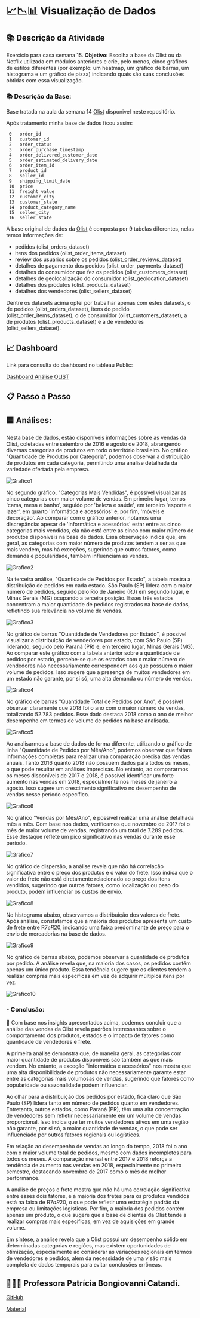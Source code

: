 # 📈📉📊 Visualização de Dados 

## 📚 Descrição da Atividade

Exercicio para casa semana 15.
**Objetivo:** Escolha a base da Olist ou da Netflix utilizada em módulos anteriores e crie, pelo menos, cinco gráficos de estilos diferentes (por exemplo: um heatmap, um gráfico de barras, um histograma e um gráfico de pizza) indicando quais são suas conclusões obtidas com essa visualização.

  ### 📚 Descrição da Base:

Base tratada na aula da semana 14 [Olist](https://github.com/CarolyneS14/on33-python-s15-visualizacao-de-dados/blob/main/Carolyne-Santos/para-casa/base_vendas_s14_olist.csv) disponivel neste repositório.

Após tratamento minha base de dados ficou assim:

     0   order_id                       
     1   customer_id                    
     2   order_status                   
     3   order_purchase_timestamp       
     4   order_delivered_customer_date 
     5   order_estimated_delivery_date 
     6   order_item_id              
     7   product_id                  
     8   seller_id                   
     9   shipping_limit_date          
     10  price                          
     11  freight_value                 
     12  customer_city                  
     13  customer_state                 
     14  product_category_name         
     15  seller_city                    
     16  seller_state                    


A base original de dados da [Olist](https://www.kaggle.com/datasets/olistbr/brazilian-ecommerce) é composta por 9 tabelas diferentes, nelas temos informações de:
- pedidos (olist_orders_dataset)
- itens dos pedidos (olist_order_items_dataset)
- review dos usuários sobre os pedidos (olist_order_reviews_dataset)
- detalhes de pagamento dos pedidos (olist_order_payments_dataset)
- detalhes do consumidor que fez os pedidos (olist_customers_dataset)
- detalhes de geolocalização do consumidor (olist_geolocation_dataset)
- detalhes dos produtos (olist_products_dataset)
- detalhes dos vendedores (olist_sellers_dataset)

Dentre os datasets acima optei por trabalhar apenas com estes datasets, o de pedidos (olist_orders_dataset), itens do pedido (olist_order_items_dataset), o de consumidor (olist_customers_dataset), a de produtos (olist_products_dataset) e a de vendedores (olist_sellers_dataset).

## 📈 Dashboard

Link para consulta do dashboard no tableau Public:

[Dashboard Análise OLIST](https://public.tableau.com/app/profile/carolyne.santos.de.oliveira/viz/on33-python-s15-visualizacao-de-dados-Olist-para-casa/Histria1)

## 📋 Passo a Passo

## 🟦 Análises:

Nesta base de dados, estão disponíveis informações sobre as vendas da Olist, coletadas entre setembro de 2016 e agosto de 2018, abrangendo diversas categorias de produtos em todo o território brasileiro. No gráfico "Quantidade de Produtos por Categoria", podemos observar a distribuição de produtos em cada categoria, permitindo uma análise detalhada da variedade ofertada pela empresa.

![Grafico1](https://github.com/CarolyneS14/on33-python-s15-visualizacao-de-dados/blob/main/Carolyne-Santos/para-casa/Qtd.%20Produtos%20por%20Categoria.png)

No segundo gráfico, "Categorias Mais Vendidas", é possível visualizar as cinco categorias com maior volume de vendas. Em primeiro lugar, temos 'cama, mesa e banho', seguido por 'beleza e saúde', em terceiro 'esporte e lazer', em quarto 'informática e acessórios' e, por fim, 'móveis e decoração'. Ao comparar com o gráfico anterior, notamos uma discrepância: apesar de 'informática e acessórios' estar entre as cinco categorias mais vendidas, ela não está entre as cinco com maior número de produtos disponíveis na base de dados. Essa observação indica que, em geral, as categorias com maior número de produtos tendem a ser as que mais vendem, mas há exceções, sugerindo que outros fatores, como demanda e popularidade, também influenciam as vendas.

![Grafico2](https://github.com/CarolyneS14/on33-python-s15-visualizacao-de-dados/blob/main/Carolyne-Santos/para-casa/Categ.%20Mais%20Vendida.png)

Na terceira análise, "Quantidade de Pedidos por Estado", a tabela mostra a distribuição de pedidos em cada estado. São Paulo (SP) lidera com o maior número de pedidos, seguido pelo Rio de Janeiro (RJ) em segundo lugar, e Minas Gerais (MG) ocupando a terceira posição. Esses três estados concentram a maior quantidade de pedidos registrados na base de dados, refletindo sua relevância no volume de vendas.

![Grafico3](https://github.com/CarolyneS14/on33-python-s15-visualizacao-de-dados/blob/main/Carolyne-Santos/para-casa/Qtd.%20Pedidos%20por%20Estado.png)

No gráfico de barras "Quantidade de Vendedores por Estado", é possível visualizar a distribuição de vendedores por estado, com São Paulo (SP) liderando, seguido pelo Paraná (PR) e, em terceiro lugar, Minas Gerais (MG). Ao comparar este gráfico com a tabela anterior sobre a quantidade de pedidos por estado, percebe-se que os estados com o maior número de vendedores não necessariamente correspondem aos que possuem o maior volume de pedidos. Isso sugere que a presença de muitos vendedores em um estado não garante, por si só, uma alta demanda ou número de vendas.

![Grafico4](https://github.com/CarolyneS14/on33-python-s15-visualizacao-de-dados/blob/main/Carolyne-Santos/para-casa/Qtd.%20Vendedor%20por%20Estado.png)

No gráfico de barras "Quantidade Total de Pedidos por Ano", é possível observar claramente que 2018 foi o ano com o maior número de vendas, totalizando 52.783 pedidos. Esse dado destaca 2018 como o ano de melhor desempenho em termos de volume de pedidos na base analisada.

![Grafico5](https://github.com/CarolyneS14/on33-python-s15-visualizacao-de-dados/blob/main/Carolyne-Santos/para-casa/Qtd.%20Total%20Pedidos%20por%20Ano.png)

Ao analisarmos a base de dados de forma diferente, utilizando o gráfico de linha "Quantidade de Pedidos por Mês/Ano", podemos observar que faltam informações completas para realizar uma comparação precisa das vendas anuais. Tanto 2016 quanto 2018 não possuem dados para todos os meses, o que pode resultar em análises imprecisas. No entanto, ao compararmos os meses disponíveis de 2017 e 2018, é possível identificar um forte aumento nas vendas em 2018, especialmente nos meses de janeiro a agosto. Isso sugere um crescimento significativo no desempenho de vendas nesse período específico.

![Grafico6](https://github.com/CarolyneS14/on33-python-s15-visualizacao-de-dados/blob/main/Carolyne-Santos/para-casa/Qtd.%20Pedidos%20por%20Mes_Ano.png)

No gráfico "Vendas por Mês/Ano", é possível realizar uma análise detalhada mês a mês. Com base nos dados, verificamos que novembro de 2017 foi o mês de maior volume de vendas, registrando um total de 7.289 pedidos. Esse destaque reflete um pico significativo nas vendas durante esse período.

![Grafico7](https://github.com/CarolyneS14/on33-python-s15-visualizacao-de-dados/blob/main/Carolyne-Santos/para-casa/Venda%20por%20M%C3%AAs_Ano.png)

No gráfico de dispersão, a análise revela que não há correlação significativa entre o preço dos produtos e o valor do frete. Isso indica que o valor do frete não está diretamente relacionado ao preço dos itens vendidos, sugerindo que outros fatores, como localização ou peso do produto, podem influenciar os custos de envio.

![Grafico8](https://github.com/CarolyneS14/on33-python-s15-visualizacao-de-dados/blob/main/Carolyne-Santos/para-casa/Gr%C3%A1fico%20de%20Dispers%C3%A3o.png)

No histograma abaixo, observamos a distribuição dos valores de frete. Após análise, constatamos que a maioria dos produtos apresenta um custo de frete entre R$7 e R$20, indicando uma faixa predominante de preço para o envio de mercadorias na base de dados.

![Grafico9](https://github.com/CarolyneS14/on33-python-s15-visualizacao-de-dados/blob/main/Carolyne-Santos/para-casa/Histograma%20Frete.png)

No gráfico de barras abaixo, podemos observar a quantidade de produtos por pedido. A análise revela que, na maioria dos casos, os pedidos contêm apenas um único produto. Essa tendência sugere que os clientes tendem a realizar compras mais específicas em vez de adquirir múltiplos itens por vez. 

![Grafico10](https://github.com/CarolyneS14/on33-python-s15-visualizacao-de-dados/blob/main/Carolyne-Santos/para-casa/Qtd.%20Produto%20por%20Pedido.png)

 ### - Conclusão:

🌟 Com base nos insights apresentados acima, podemos concluir que a análise das vendas da Olist revela padrões interessantes sobre o comportamento dos produtos, estados e o impacto de fatores como quantidade de vendedores e frete.

A primeira análise demonstra que, de maneira geral, as categorias com maior quantidade de produtos disponíveis são também as que mais vendem. No entanto, a exceção "informática e acessórios" nos mostra que uma alta disponibilidade de produtos não necessariamente garante estar entre as categorias mais volumosas de vendas, sugerindo que fatores como popularidade ou sazonalidade podem influenciar.

Ao olhar para a distribuição dos pedidos por estado, fica claro que São Paulo (SP) lidera tanto em número de pedidos quanto em vendedores. Entretanto, outros estados, como Paraná (PR), têm uma alta concentração de vendedores sem refletir necessariamente em um volume de vendas proporcional. Isso indica que ter muitos vendedores ativos em uma região não garante, por si só, a maior quantidade de vendas, o que pode ser influenciado por outros fatores regionais ou logísticos.

Em relação ao desempenho de vendas ao longo do tempo, 2018 foi o ano com o maior volume total de pedidos, mesmo com dados incompletos para todos os meses. A comparação mensal entre 2017 e 2018 reforça a tendência de aumento nas vendas em 2018, especialmente no primeiro semestre, destacando novembro de 2017 como o mês de melhor performance.

A análise de preços e frete mostra que não há uma correlação significativa entre esses dois fatores, e a maioria dos fretes para os produtos vendidos está na faixa de R$7 a R$20, o que pode refletir uma estratégia padrão da empresa ou limitações logísticas. Por fim, a maioria dos pedidos contém apenas um produto, o que sugere que a base de clientes da Olist tende a realizar compras mais específicas, em vez de aquisições em grande volume.

Em síntese, a análise revela que a Olist possui um desempenho sólido em determinadas categorias e regiões, mas existem oportunidades de otimização, especialmente ao considerar as variações regionais em termos de vendedores e pedidos, além da necessidade de uma visão mais completa de dados temporais para evitar conclusões errôneas.
    

## 👩🏻‍🏫 Professora Patrícia Bongiovanni Catandi.
[GitHub](https://github.com/patriciacatandi "Patricia Catandi")

[Material](https://www.canva.com/design/DAGNLFccGPo/sxmdRHdpY1KzmTVzQ-zCEQ/edit)
